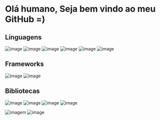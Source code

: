 # Olá humano, Seja bem vindo ao meu GitHub =)
## Linguagens
![image](https://github.com/RodriguesClaudiane/RodriguesClaudiane/assets/113156051/a5bb11d1-f25c-406b-b5cd-26033c289cf7) <!-- javascript -->
![image](https://github.com/RodriguesClaudiane/RodriguesClaudiane/assets/113156051/af1f613e-728f-4ac1-89a2-8b59d1c5f063) <!-- java -->
![image](https://github.com/RodriguesClaudiane/RodriguesClaudiane/assets/113156051/93b0d1c2-751d-4a81-8a3e-22e7428725e0) <!-- typescript -->
![image](https://github.com/RodriguesClaudiane/RodriguesClaudiane/assets/113156051/9bf8ac8f-314b-4c55-a84a-43747fa3c212) <!-- php -->
![image](https://github.com/RodriguesClaudiane/RodriguesClaudiane/assets/113156051/a7798576-8f2f-497b-a5a8-0f204bf3ec7c) <!-- html -->
![image](https://github.com/RodriguesClaudiane/RodriguesClaudiane/assets/113156051/3572ec5f-2ec4-4161-bc7b-6286eea397cb) <!-- css -->

## Frameworks

![image](https://github.com/RodriguesClaudiane/RodriguesClaudiane/assets/113156051/99e361b3-ac18-4139-997f-a53d16fbfd90)<!-- laravel -->
![image](https://github.com/RodriguesClaudiane/RodriguesClaudiane/assets/113156051/0c32016e-cb6b-4949-8ca2-157098f8c9f6) <!-- vue -->

## Bibliotecas
![image](https://github.com/RodriguesClaudiane/RodriguesClaudiane/assets/113156051/86635002-5339-4e09-8980-9eff07d3d973)
![image](https://github.com/RodriguesClaudiane/RodriguesClaudiane/assets/113156051/c9d525cd-c4fd-4a6f-941d-d6a089aa514d)
![image](https://github.com/RodriguesClaudiane/RodriguesClaudiane/assets/113156051/bb58ed37-4a9f-4b06-b722-203a5cc544e1)
![image](https://github.com/RodriguesClaudiane/RodriguesClaudiane/assets/113156051/84b5246e-ef61-4499-a222-a450e8ee22a0) <!-- react -->













![imagem](https://github-readme-stats.vercel.app/api?username=RodriguesClaudiane&show_icons=true&theme=midnight-purple)
![image](https://github-readme-stats.vercel.app/api/top-langs/?username=RodriguesClaudiane&layout=compact&langs_count=7&theme=midnight-purple)
